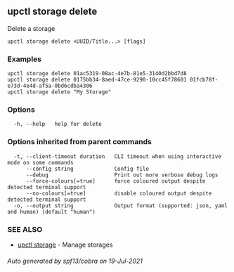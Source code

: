 ## upctl storage delete

Delete a storage

```
upctl storage delete <UUID/Title...> [flags]
```

### Examples

```
upctl storage delete 01ac5319-08ac-4e7b-81e5-3140d2bbd7d8
upctl storage delete 0175bb34-8aed-47ce-9290-10cc45f78601 01fcb78f-e73d-4e4d-af5a-0bd6cdba4306
upctl storage delete "My Storage"
```

### Options

```
  -h, --help   help for delete
```

### Options inherited from parent commands

```
  -t, --client-timeout duration   CLI timeout when using interactive mode on some commands
      --config string             Config file
      --debug                     Print out more verbose debug logs
      --force-colours[=true]      force coloured output despite detected terminal support
      --no-colours[=true]         disable coloured output despite detected terminal support
  -o, --output string             Output format (supported: json, yaml and human) (default "human")
```

### SEE ALSO

* [upctl storage](upctl_storage.md)	 - Manage storages

###### Auto generated by spf13/cobra on 19-Jul-2021
